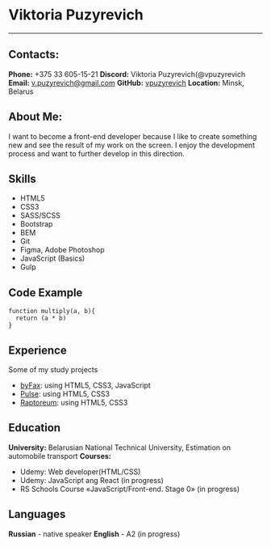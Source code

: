 # Viktoria Puzyrevich
---
## Contacts:
**Phone:** +375 33 605-15-21
**Discord:** Viktoria Puzyrevich(@vpuzyrevich
**Email:** v.puzyrevich@gmail.com
**GitHub:** [vpuzyrevich](https://github.com/vpuzyrevich)
**Location:** Minsk, Belarus
## About Me:
I want to become a front-end developer because I like to create something new and see the result of my work on the screen. I enjoy the development process and want to further develop in this direction.
## Skills
* HTML5
* CSS3
* SASS/SCSS
* Bootstrap
* BEM
* Git
* Figma, Adobe Photoshop
* JavaScript (Basics)
* Gulp
## Code Example
```
function multiply(a, b){
  return (a * b)
}
```
## Experience
Some of my study projects
* [byFax](https://github.com/vpuzyrevich/byFax): using HTML5, CSS3, JavaScript
* [Pulse](https://github.com/vpuzyrevich/pulse): using HTML5, CSS3
* [Raptoreum](https://github.com/vpuzyrevich/raptoreum): using HTML5, CSS3
## Education
**University:** Belarusian National Technical University, Estimation on automobile transport
**Courses:**
* Udemy: Web developer(HTML/CSS)
* Udemy: JavaScript ang React (in progress)
* RS Schools Course «JavaScript/Front-end. Stage 0» (in progress)
## Languages
**Russian** - native speaker
**English** - A2 (in progress)